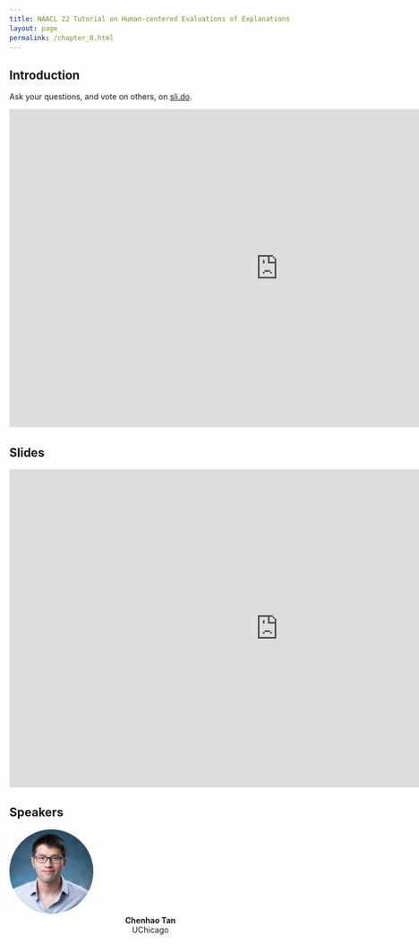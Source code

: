 ```yaml
---
title: NAACL 22 Tutorial on Human-centered Evaluations of Explanations
layout: page
permalink: /chapter_0.html
---
```

## Introduction

Ask your questions, and vote on others, on [sli.do](https://app.sli.do/event/awQq8cDeXyxQYFP1WnfGqB).

<iframe width="960" height="569" src="https://www.youtube.com/embed/PsQofppXEZQ" frameborder="0" allow="autoplay; encrypted-media" allowfullscreen></iframe>

## Slides
<iframe src="https://docs.google.com/presentation/d/1P-695YKCX2K_fxFXSlo4v4sycsHKVI3TwjSSy1nGIhM/embed?start=false&loop=false&delayms=3000" frameborder="0" width="960" height="569" allowfullscreen="true" mozallowfullscreen="true" webkitallowfullscreen="true"></iframe>

## Speakers

<div class="col-md-4">
    <div class="profile height150">
        <div><a href="https://chenhaot.com"><img class="avatar-img" width=150 src="images/chenhao.jpeg"></a></div>
        <div style="margin-bottom:40px"><center><b>Chenhao Tan</b><br>UChicago</center></div>
    </div>
</div>
